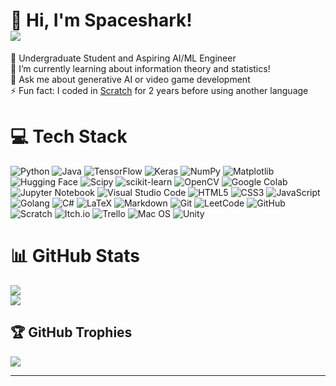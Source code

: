 # 👋 Hi, I'm Spaceshark! <br> [![](https://visitcount.itsvg.in/api?id=spaceshark123&icon=0&color=3)](https://visitcount.itsvg.in)

🔭 Undergraduate Student and Aspiring AI/ML Engineer<br>
🌱 I’m currently learning about information theory and statistics!<br>
💬 Ask me about generative AI or video game development<br>
⚡ Fun fact: I coded in [Scratch](https://scratch.mit.edu) for 2 years before using another language<br>


# 💻 Tech Stack
![Python](https://img.shields.io/badge/python-3670A0?style=for-the-badge&logo=python&logoColor=ffdd54) 
![Java](https://img.shields.io/badge/java-%23ED8B00.svg?style=for-the-badge&logo=openjdk&logoColor=white) 
![TensorFlow](https://img.shields.io/badge/TensorFlow-%23FF6F00.svg?style=for-the-badge&logo=TensorFlow&logoColor=white) 
![Keras](https://img.shields.io/badge/Keras-%23D00000.svg?style=for-the-badge&logo=Keras&logoColor=white) 
![NumPy](https://img.shields.io/badge/numpy-%23013243.svg?style=for-the-badge&logo=numpy&logoColor=white) 
![Matplotlib](https://img.shields.io/badge/Matplotlib-%23ffffff.svg?style=for-the-badge&logo=Matplotlib&logoColor=black) 
![Hugging Face](https://img.shields.io/badge/-HuggingFace-FDEE21?style=for-the-badge&logo=HuggingFace&logoColor=black)
![Scipy](https://img.shields.io/badge/SciPy-%230C55A5.svg?style=for-the-badge&logo=scipy&logoColor=%white) 
![scikit-learn](https://img.shields.io/badge/scikit--learn-%23F7931E.svg?style=for-the-badge&logo=scikit-learn&logoColor=white) 
![OpenCV](https://img.shields.io/badge/opencv-%23white.svg?style=for-the-badge&logo=opencv&logoColor=white) 
![Google Colab](https://img.shields.io/badge/Google%20Colab-%23F9A825.svg?style=for-the-badge&logo=googlecolab&logoColor=white)
![Jupyter Notebook](https://img.shields.io/badge/jupyter-%23FA0F00.svg?style=for-the-badge&logo=jupyter&logoColor=white)
![Visual Studio Code](https://img.shields.io/badge/Visual%20Studio%20Code-0078d7.svg?style=for-the-badge&logo=visual-studio-code&logoColor=white)
![HTML5](https://img.shields.io/badge/html5-%23E34F26.svg?style=for-the-badge&logo=html5&logoColor=white) 
![CSS3](https://img.shields.io/badge/css3-%231572B6.svg?style=for-the-badge&logo=css3&logoColor=white) 
![JavaScript](https://img.shields.io/badge/javascript-%23323330.svg?style=for-the-badge&logo=javascript&logoColor=%23F7DF1E) 
![Golang](https://img.shields.io/badge/Go-00ADD8?style=for-the-badge&logo=go&logoColor=white)
![C#](https://img.shields.io/badge/c%23-%23239120.svg?style=for-the-badge&logo=csharp&logoColor=white) 
![LaTeX](https://img.shields.io/badge/latex-%23008080.svg?style=for-the-badge&logo=latex&logoColor=white) 
![Markdown](https://img.shields.io/badge/markdown-%23000000.svg?style=for-the-badge&logo=markdown&logoColor=white) 
![Git](https://img.shields.io/badge/git-%23F05033.svg?style=for-the-badge&logo=git&logoColor=white) 
![LeetCode](https://img.shields.io/badge/-LeetCode-FFA116?style=for-the-badge&logo=LeetCode&logoColor=black)
![GitHub](https://img.shields.io/badge/github-%23121011.svg?style=for-the-badge&logo=github&logoColor=white) 
![Scratch](https://img.shields.io/badge/Scratch-4D97FF?style=for-the-badge&logo=Scratch&logoColor=white)
![Itch.io](https://img.shields.io/badge/Itch-%23FF0B34.svg?style=for-the-badge&logo=Itch.io&logoColor=white)
![Trello](https://img.shields.io/badge/Trello-0052CC?style=for-the-badge&logo=trello&logoColor=white)
![Mac OS](https://img.shields.io/badge/mac%20os-000000?style=for-the-badge&logo=apple&logoColor=white)
![Unity](https://img.shields.io/badge/unity-%23000000.svg?style=for-the-badge&logo=unity&logoColor=white) 

# 📊 GitHub Stats
![](https://github-readme-stats.vercel.app/api/top-langs/?username=spaceshark123&theme=dark&hide_border=false&include_all_commits=true&count_private=true&layout=compact)<br>
![](https://github-contributor-stats.vercel.app/api?username=spaceshark123&limit=5&theme=dark&combine_all_yearly_contributions=true)

## 🏆 GitHub Trophies
![](https://github-profile-trophy.vercel.app/?username=spaceshark123&theme=radical&no-frame=false&no-bg=false&margin-w=4)

---

<!-- Proudly created with GPRM ( https://gprm.itsvg.in ) -->
